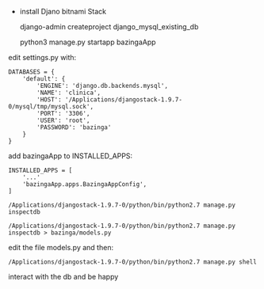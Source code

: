 - install Djano bitnami Stack

    django-admin createproject django_mysql_existing_db

    python3 manage.py startapp bazingaApp

edit settings.py with:

    DATABASES = {
        'default': {
            'ENGINE': 'django.db.backends.mysql',
            'NAME': 'clinica',
            'HOST': '/Applications/djangostack-1.9.7-0/mysql/tmp/mysql.sock',
            'PORT': '3306',
            'USER': 'root',
            'PASSWORD': 'bazinga'
        }
    }

add bazingaApp to INSTALLED_APPS:

    INSTALLED_APPS = [
        '...'
        'bazingaApp.apps.BazingaAppConfig',
    ]

    /Applications/djangostack-1.9.7-0/python/bin/python2.7 manage.py inspectdb

    /Applications/djangostack-1.9.7-0/python/bin/python2.7 manage.py inspectdb > bazinga/models.py


edit the file models.py and then:

    /Applications/djangostack-1.9.7-0/python/bin/python2.7 manage.py shell

interact with the db and be happy
